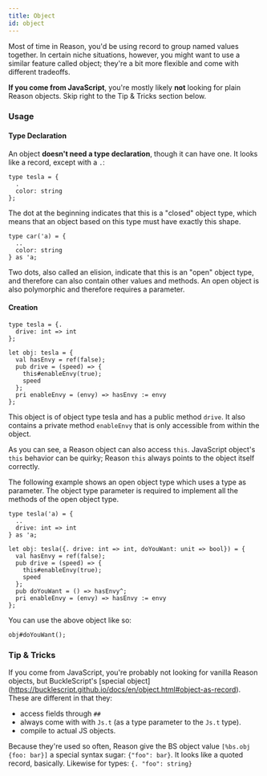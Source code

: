 ```yaml
---
title: Object
id: object
---
```


Most of time in Reason, you'd be using record to group named values together. In certain niche situations, however, you might want to use a similar feature called object; they're a bit more flexible and come with different tradeoffs.

**If you come from JavaScript**, you're mostly likely **not** looking for plain Reason objects. Skip right to the Tip & Tricks section below.

### Usage

#### Type Declaration

An object **doesn't need a type declaration**, though it can have one. It looks like a record, except with a `.`:

```reason
type tesla = {
  .
  color: string
};
```

The dot at the beginning indicates that this is a "closed" object type, which means that an object based on this type must have exactly this shape.

```reason
type car('a) = {
  ..
  color: string
} as 'a;
```

Two dots, also called an elision, indicate that this is an "open" object type, and therefore can also contain other values and methods. An open object is also polymorphic and therefore requires a parameter.

#### Creation

```reason
type tesla = {.
  drive: int => int
};

let obj: tesla = {
  val hasEnvy = ref(false);
  pub drive = (speed) => {
    this#enableEnvy(true);
    speed
  };
  pri enableEnvy = (envy) => hasEnvy := envy
};
```

This object is of object type tesla and has a public method `drive`. It also contains a private method `enableEnvy` that is only accessible from within the object.

As you can see, a Reason object can also access `this`. JavaScript object's `this` behavior can be quirky; Reason `this` always points to the object itself correctly.

The following example shows an open object type which uses a type as parameter. The object type parameter is required to implement all the methods of the open object type.

```reason
type tesla('a) = {
  ..
  drive: int => int
} as 'a;

let obj: tesla({. drive: int => int, doYouWant: unit => bool}) = {
  val hasEnvy = ref(false);
  pub drive = (speed) => {
    this#enableEnvy(true);
    speed
  };
  pub doYouWant = () => hasEnvy^;
  pri enableEnvy = (envy) => hasEnvy := envy
};
```

You can use the above object like so:

```reason
obj#doYouWant();
```

### Tip & Tricks

If you come from JavaScript, you're probably not looking for vanilla Reason objects, but BuckleScript's [special object] (https://bucklescript.github.io/docs/en/object.html#object-as-record). These are different in that they:

- access fields through `##`
- always come with with `Js.t` (as a type parameter to the `Js.t` type).
- compile to actual JS objects.

Because they're used so often, Reason give the BS object value `[%bs.obj {foo: bar}]` a special syntax sugar: `{"foo": bar}`. It looks like a quoted record, basically. Likewise for types: `{. "foo": string}`
